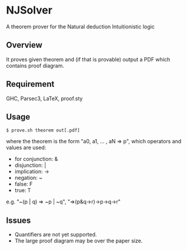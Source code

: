 NJSolver
====

A theorem prover for the Natural deduction Intuitionistic logic

## Overview

It proves given theorem and (if that is provable) output a PDF which contains proof diagram.

## Requirement

GHC, Parsec3, LaTeX, proof.sty

## Usage

    $ prove.sh theorem out[.pdf]

where the theorem is the form "a0, a1, ... , aN => p",
which operators and values are used:

* for conjunction: &
* disjunction: |
* implication: ->
* negation: ~
* false: F
* true: T

e.g. "~(p | q) => ~p | ~q", "=>(p&q->r)->p->q->r"

## Issues

* Quantifiers are not yet supported.
* The large proof diagram may be over the paper size.

